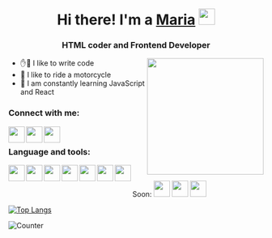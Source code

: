 <h1 align="center">Hi there!  I'm a <a href="#" target="_blank">Maria</a> 
<img src="https://github.com/blackcater/blackcater/raw/main/images/Hi.gif" height="32"/></h1>
<h3 align="center">HTML coder and Frontend Developer</h3>
<img align='right' src="https://media.giphy.com/media/M9gbBd9nbDrOTu1Mqx/giphy.gif" width="230">

- ✋🤚 I like to write code
- 🛵 I like to ride a motorcycle
- 🌱 I am constantly learning JavaScript and React

### Connect with me:
<img align="left" height="32" width="32" src="https://cdn.jsdelivr.net/npm/simple-icons@v7/icons/gmail.svg" />
<img align="left" height="32" width="32" src="https://cdn.jsdelivr.net/npm/simple-icons@v7/icons/telegram.svg" />
<img align="left" height="32" width="32" src="https://cdn.jsdelivr.net/npm/simple-icons@v7/icons/instagram.svg" />
<br />

### Language and tools:
<img align="left" height="32" width="32" src="https://cdn.jsdelivr.net/npm/simple-icons@v7/icons/css3.svg" />
<img align="left" height="32" width="32" src="https://cdn.jsdelivr.net/npm/simple-icons@v7/icons/html5.svg" />
<img align="left" height="32" width="32" src="https://cdn.jsdelivr.net/npm/simple-icons@v7/icons/sass.svg" />
<img align="left" height="32" width="32" src="https://cdn.jsdelivr.net/npm/simple-icons@v7/icons/gulp.svg" />
<img align="left" height="32" width="32" src="https://cdn.jsdelivr.net/npm/simple-icons@v7/icons/wordpress.svg" />
<img align="left" height="32" width="32" src="https://cdn.jsdelivr.net/npm/simple-icons@v7/icons/tailwindcss.svg" />
<img align="left" height="32" width="32" src="https://cdn.jsdelivr.net/npm/simple-icons@v7/icons/bootstrap.svg" />
<br />


Soon:
<img height="32" width="32" src="https://cdn.jsdelivr.net/npm/simple-icons@v7/icons/javascript.svg" />
<img height="32" width="32" src="https://cdn.jsdelivr.net/npm/simple-icons@v7/icons/react.svg" />
<img height="32" width="32" src="https://cdn.jsdelivr.net/npm/simple-icons@v7/icons/nodedotjs.svg" />
<br />


[![Top Langs](https://github-readme-stats.vercel.app/api/top-langs/?username=wraaap&layout=compact)](https://github.com/anuraghazra/github-readme-stats)

![Counter](https://komarev.com/ghpvc/?username=wraaap&color=ff69b4&style=flat-square)

<!--
**wraaap/wraaap** is a ✨ _special_ ✨ repository because its `README.md` (this file) appears on your GitHub profile.

Here are some ideas to get you started:

- 🔭 I’m currently working on ...
- 🌱 I’m currently learning ...
- 👯 I’m looking to collaborate on ...
- 🤔 I’m looking for help with ...
- 💬 Ask me about ...
- 📫 How to reach me: ...
- 😄 Pronouns: ...
- ⚡ Fun fact: ...
-->
